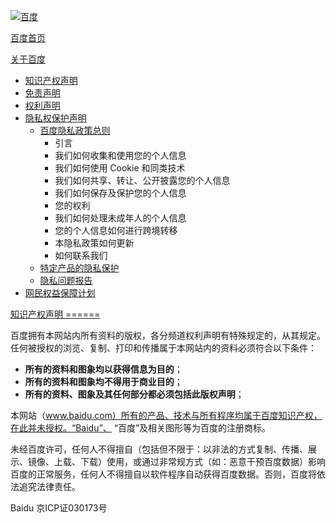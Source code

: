 [![百度](https://www.baidu.com/img/flexible/logo/pc/privacy.gif)](https://www.baidu.com/)

[百度首页](https://www.baidu.com/)

[关于百度](http://home.baidu.com/)

* [知识产权声明](https://www.baidu.com/duty/copyright.html)
* [免责声明](https://www.baidu.com/duty/mianze-shengming.html)
* [权利声明](https://www.baidu.com/duty/right.html)
* [隐私权保护声明](https://www.baidu.com/duty/yinsiquan-policy.html)
    * [百度隐私政策总则](https://www.baidu.com/duty/yinsiquan-policy.html)
        * 引言
        * 我们如何收集和使用您的个人信息
        * 我们如何使用 Cookie 和同类技术
        * 我们如何共享、转让、公开披露您的个人信息
        * 我们如何保存及保护您的个人信息
        * 您的权利
        * 我们如何处理未成年人的个人信息
        * 您的个人信息如何进行跨境转移
        * 本隐私政策如何更新
        * 如何联系我们
    * [特定产品的隐私保护](https://www.baidu.com/duty/yinsiquan-sub.html)
    * [隐私问题报告](#)
* [网民权益保障计划](https://www.baidu.com/duty/baozhang.html)

[知识产权声明
======](#)

百度拥有本网站内所有资料的版权，各分频道权利声明有特殊规定的，从其规定。任何被授权的浏览、复制、打印和传播属于本网站内的资料必须符合以下条件：

* **所有的资料和图象均以获得信息为目的**；
* **所有的资料和图象均不得用于商业目的**；
* **所有的资料、图象及其任何部分都必须包括此版权声明**；

本网站（www.baidu.com）所有的产品、技术与所有程序均属于百度知识产权，在此并未授权。“Baidu”、 “百度”及相关图形等为百度的注册商标。

未经百度许可，任何人不得擅自（包括但不限于：以非法的方式复制、传播、展示、镜像、上载、下载）使用，或通过非常规方式（如：恶意干预百度数据）影响百度的正常服务，任何人不得擅自以软件程序自动获得百度数据。否则，百度将依法追究法律责任。

Baidu 京ICP证030173号